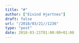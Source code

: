 ```yaml
---
title: "#"
author: ["Eivind Hjertnes"]
draft: false
url: "/2018/03/21//1236"
type: "post"
date: 2018-03-21T01:00:00+01:00
---
```

